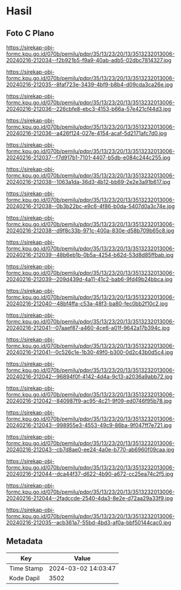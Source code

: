 # Hasil

## Foto C Plano

https://sirekap-obj-formc.kpu.go.id/070b/pemilu/pdpr/35/13/23/20/13/3513232013006-20240216-212034--f2b921b5-f9a9-40ab-adb5-02dbc7814327.jpg

https://sirekap-obj-formc.kpu.go.id/070b/pemilu/pdpr/35/13/23/20/13/3513232013006-20240216-212035--8faf723e-3439-4bf9-b8b4-d09cda3ca26e.jpg

https://sirekap-obj-formc.kpu.go.id/070b/pemilu/pdpr/35/13/23/20/13/3513232013006-20240216-212036--226cbfe8-ebc3-4153-b66a-57e421cf44d3.jpg

https://sirekap-obj-formc.kpu.go.id/070b/pemilu/pdpr/35/13/23/20/13/3513232013006-20240216-212036--a426f124-027e-4154-acaf-5d2171afc7d0.jpg

https://sirekap-obj-formc.kpu.go.id/070b/pemilu/pdpr/35/13/23/20/13/3513232013006-20240216-212037--f7d917b1-7101-4407-b5db-e084c244c255.jpg

https://sirekap-obj-formc.kpu.go.id/070b/pemilu/pdpr/35/13/23/20/13/3513232013006-20240216-212038--1063a1da-36d3-4b12-bb69-2e2e3a91b617.jpg

https://sirekap-obj-formc.kpu.go.id/070b/pemilu/pdpr/35/13/23/20/13/3513232013006-20240216-212038--0b3b22bc-e9c6-4f86-b0da-5407d0a3c74e.jpg

https://sirekap-obj-formc.kpu.go.id/070b/pemilu/pdpr/35/13/23/20/13/3513232013006-20240216-212038--d9f8c33b-971c-400a-830e-d58b709b65c8.jpg

https://sirekap-obj-formc.kpu.go.id/070b/pemilu/pdpr/35/13/23/20/13/3513232013006-20240216-212039--48b6eb1b-0b5a-4254-b62d-53d8d85ffbab.jpg

https://sirekap-obj-formc.kpu.go.id/070b/pemilu/pdpr/35/13/23/20/13/3513232013006-20240216-212039--209d439d-4a11-41c2-bab6-9fd49b24bbca.jpg

https://sirekap-obj-formc.kpu.go.id/070b/pemilu/pdpr/35/13/23/20/13/3513232013006-20240216-212040--48bf4ffa-c53a-48f3-ba80-fec0bb2f10c2.jpg

https://sirekap-obj-formc.kpu.go.id/070b/pemilu/pdpr/35/13/23/20/13/3513232013006-20240216-212041--07aaef87-a460-4ce6-a01f-9642a17b394c.jpg

https://sirekap-obj-formc.kpu.go.id/070b/pemilu/pdpr/35/13/23/20/13/3513232013006-20240216-212041--0c526c1e-1b30-49f0-b300-0d2c43b0d5c4.jpg

https://sirekap-obj-formc.kpu.go.id/070b/pemilu/pdpr/35/13/23/20/13/3513232013006-20240216-212042--96894f0f-4142-4d4a-9c13-a2036a9abb72.jpg

https://sirekap-obj-formc.kpu.go.id/070b/pemilu/pdpr/35/13/23/20/13/3513232013006-20240216-212042--840987f9-ac95-4c21-9f09-ed0746f95b78.jpg

https://sirekap-obj-formc.kpu.go.id/070b/pemilu/pdpr/35/13/23/20/13/3513232013006-20240216-212043--998955e3-4553-49c9-86ba-9f047ff7e721.jpg

https://sirekap-obj-formc.kpu.go.id/070b/pemilu/pdpr/35/13/23/20/13/3513232013006-20240216-212043--cb7d8ae0-ee24-4a0e-b770-ab6960f09caa.jpg

https://sirekap-obj-formc.kpu.go.id/070b/pemilu/pdpr/35/13/23/20/13/3513232013006-20240216-212044--dca44f37-d622-4b90-a672-cc25ea74c2f5.jpg

https://sirekap-obj-formc.kpu.go.id/070b/pemilu/pdpr/35/13/23/20/13/3513232013006-20240216-212044--2fadccde-2540-4da3-8e2e-d72aa29a33f9.jpg

https://sirekap-obj-formc.kpu.go.id/070b/pemilu/pdpr/35/13/23/20/13/3513232013006-20240216-212035--acb361a7-55bd-4bd3-af0a-bbf50144cac0.jpg


## Metadata

| Key        | Value               |
| ---------- | ------------------- |
| Time Stamp | 2024-03-02 14:03:47 |
| Kode Dapil | 3502                |



